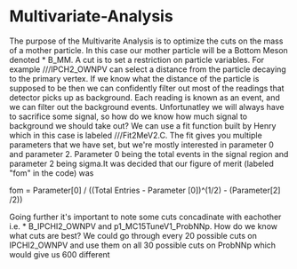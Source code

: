 # Multivariate-Analysis

  The purpose of the Multivarite Analysis is to optimize the cuts on the mass of a mother particle. In this case our mother particle will be a Bottom Meson denoted * B_MM. A cut is to set a restriction on particle variables. For example ///IPCH2_OWNPV can select a distance from the particle decaying to the primary vertex. If we know what the distance of the particle is supposed to be then we can confidently filter out most  of the readings that detector picks up as background. Each reading is known as an event, and we can filter out the background events. Unfortunatley we will always have to sacrifice some signal, so how do we know how much signal to background we should take out? We can use a fit function built by Henry which in this case  is labeled ///Fit2MeV2.C. The fit gives you multiple parameters that we have set, but we're mostly interested in parameter 0 and parameter 2. Parameter 0 being the total events in the signal region and parameter 2 being sigma.It was decided that our figure of merit (labeled "fom" in the code) was
  
 fom = Parameter[0] / ((Total Entries - Parameter [0])^(1/2) - (Parameter[2] /2)) 
 
 Going further it's important to note some cuts concadinate with eachother i.e. * B_IPCHI2_OWNPV and p1_MC15TuneV1_ProbNNp. How do we know what cuts are best? We could go through every 20 possible cuts on IPCHI2_OWNPV and use them on all 30 possible cuts on ProbNNp which would give us 600 different 
     
